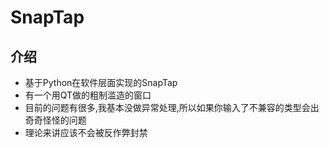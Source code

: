 # SnapTap


## 介绍
+ 基于Python在软件层面实现的SnapTap
+ 有一个用QT做的粗制滥造的窗口
+ 目前的问题有很多,我基本没做异常处理,所以如果你输入了不兼容的类型会出奇奇怪怪的问题
+ 理论来讲应该不会被反作弊封禁
